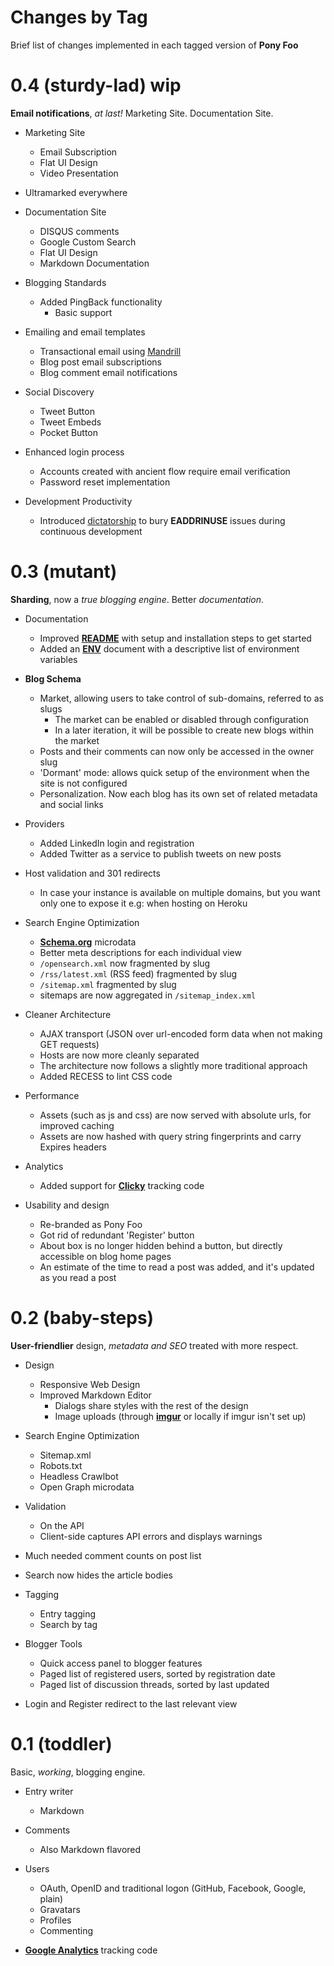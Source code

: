 # Changes by Tag


Brief list of changes implemented in each tagged version of **Pony Foo**



# 0.4 (sturdy-lad) wip

**Email notifications**, _at last!_ Marketing Site. Documentation Site.

- Marketing Site
  - Email Subscription
  - Flat UI Design
  - Video Presentation
  
- Ultramarked everywhere

- Documentation Site
  - DISQUS comments
  - Google Custom Search
  - Flat UI Design
  - Markdown Documentation

- Blogging Standards
  - Added PingBack functionality
    - Basic support

- Emailing and email templates
  - Transactional email using [Mandrill](https://mandrillapp.com "Mandrill by MailChimp")
  - Blog post email subscriptions
  - Blog comment email notifications

- Social Discovery
  - Tweet Button
  - Tweet Embeds
  - Pocket Button

- Enhanced login process
  - Accounts created with ancient flow require email verification
  - Password reset implementation

- Development Productivity
  - Introduced [dictatorship](https://github.com/bevacqua/dictatorship "dictatorship on GitHub") to bury **EADDRINUSE** issues during continuous development



# 0.3 (mutant)

**Sharding**, now a _true blogging engine_. Better _documentation_.

- Documentation
  - Improved [**README**](/README.md) with setup and installation steps to get started
  - Added an [**ENV**](/ENV.md) document with a descriptive list of environment variables

- **Blog Schema**
  - Market, allowing users to take control of sub-domains, referred to as slugs
    - The market can be enabled or disabled through configuration
    - In a later iteration, it will be possible to create new blogs within the market
  - Posts and their comments can now only be accessed in the owner slug
  - 'Dormant' mode: allows quick setup of the environment when the site is not configured
  - Personalization. Now each blog has its own set of related metadata and social links

- Providers
  - Added LinkedIn login and registration
  - Added Twitter as a service to publish tweets on new posts

- Host validation and 301 redirects
  - In case your instance is available on multiple domains, but you want only one to expose it
    e.g: when hosting on Heroku

- Search Engine Optimization
  - [**Schema.org**](http://schema.org) microdata
  - Better meta descriptions for each individual view
  - `/opensearch.xml` now fragmented by slug
  - `/rss/latest.xml` (RSS feed) fragmented by slug
  - `/sitemap.xml` fragmented by slug
  - sitemaps are now aggregated in `/sitemap_index.xml`

- Cleaner Architecture
  - AJAX transport (JSON over url-encoded form data when not making GET requests)
  - Hosts are now more cleanly separated
  - The architecture now follows a slightly more traditional approach
  - Added RECESS to lint CSS code

- Performance
  - Assets (such as js and css) are now served with absolute urls, for improved caching
  - Assets are now hashed with query string fingerprints and carry Expires headers

- Analytics
  - Added support for [**Clicky**](http://clicky.com/ "Clicky Web Analytics") tracking code

- Usability and design
  - Re-branded as Pony Foo
  - Got rid of redundant 'Register' button
  - About box is no longer hidden behind a button, but directly accessible on blog home pages
  - An estimate of the time to read a post was added, and it's updated as you read a post



# 0.2 (baby-steps)

**User-friendlier** design, _metadata and SEO_ treated with more respect.

- Design
  - Responsive Web Design
  - Improved Markdown Editor
    - Dialogs share styles with the rest of the design
    - Image uploads (through [**imgur**](http://imgur.com/) or locally if imgur isn't set up)
	
- Search Engine Optimization
  - Sitemap.xml
  - Robots.txt
  - Headless Crawlbot
  - Open Graph microdata
  
- Validation
  - On the API
  - Client-side captures API errors and displays warnings

- Much needed comment counts on post list

- Search now hides the article bodies

- Tagging
  - Entry tagging
  - Search by tag

- Blogger Tools
  - Quick access panel to blogger features
  - Paged list of registered users, sorted by registration date
  - Paged list of discussion threads, sorted by last updated

- Login and Register redirect to the last relevant view



# 0.1 (toddler)

Basic, _working_, blogging engine.

- Entry writer
  - Markdown

- Comments
  - Also Markdown flavored
  
- Users
  - OAuth, OpenID and traditional logon (GitHub, Facebook, Google, plain)
  - Gravatars
  - Profiles
  - Commenting

- [**Google Analytics**](https://www.google.com/analytics) tracking code
